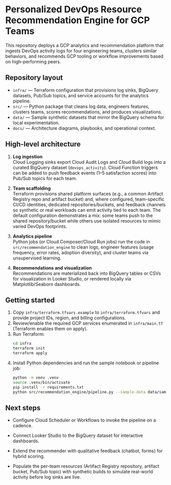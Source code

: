 # Personalized DevOps Resource Recommendation Engine for GCP Teams

This repository deploys a GCP analytics and recommendation platform that ingests DevOps activity logs for four engineering teams, clusters similar behaviors, and recommends GCP tooling or workflow improvements based on high-performing peers.

## Repository layout

- `infra/` &mdash; Terraform configuration that provisions log sinks, BigQuery datasets, Pub/Sub topics, and service accounts for the analytics pipeline.
- `src/` &mdash; Python package that cleans log data, engineers features, clusters teams, scores recommendations, and produces visualizations.
- `data/` &mdash; Sample synthetic datasets that mirror the BigQuery schema for local experimentation.
- `docs/` &mdash; Architecture diagrams, playbooks, and operational context.

## High-level architecture

1. **Log ingestion**  
   Cloud Logging sinks export Cloud Audit Logs and Cloud Build logs into a curated BigQuery dataset (`devops_activity`). Cloud Function triggers can be added to push feedback events (1&ndash;5 satisfaction scores) into Pub/Sub topics for each team.

2. **Team scaffolding**  
   Terraform provisions shared platform surfaces (e.g., a common Artifact Registry repo and artifact bucket) and, where configured, team-specific CI/CD identities, dedicated repositories/buckets, and feedback channels so synthetic or real workloads can emit activity tied to each team.
   The default configuration demonstrates a mix: some teams push to the shared repository/bucket while others use isolated resources to mimic varied DevOps footprints.

3. **Analytics pipeline**  
   Python jobs (or Cloud Composer/Cloud Run jobs) run the code in `src/recommendation_engine` to clean logs, engineer features (usage frequency, error rates, adoption diversity), and cluster teams via unsupervised learning.

4. **Recommendations and visualization**  
   Recommendations are materialized back into BigQuery tables or CSVs for visualization in Looker Studio, or rendered locally via Matplotlib/Seaborn dashboards.

## Getting started

1. Copy `infra/terraform.tfvars.example` to `infra/terraform.tfvars` and provide project IDs, region, and billing configurations.
2. Review/enable the required GCP services enumerated in `infra/main.tf` (Terraform enables them on apply).
3. Run Terraform:
   ```bash
   cd infra
   terraform init
   terraform apply
   ```
4. Install Python dependencies and run the sample notebook or pipeline job:
   ```bash
   python -m venv .venv
   source .venv/bin/activate
   pip install -r requirements.txt
   python src/recommendation_engine/pipeline.py --sample-data data/sample_logs.csv
   ```

## Next steps

- Configure Cloud Scheduler or Workflows to invoke the pipeline on a cadence.
- Connect Looker Studio to the BigQuery dataset for interactive dashboards.
- Extend the recommender with qualitative feedback (chatbot, forms) for hybrid scoring.

- Populate the per-team resources (Artifact Registry repository, artifact bucket, Pub/Sub topic) with synthetic builds to simulate real-world activity before log sinks are live.


